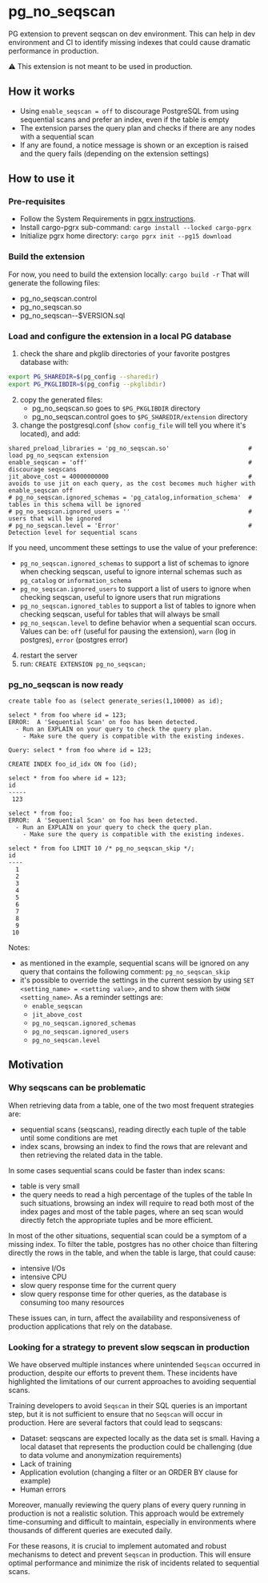 # pg_no_seqscan

PG extension to prevent seqscan on dev environment. This can help in dev environment and CI to identify missing indexes that could cause dramatic performance in production.

⚠️ This extension is not meant to be used in production.

## How it works

- Using `enable_seqscan = off` to discourage PostgreSQL from using sequential scans and prefer an index, even if the table is empty
- The extension parses the query plan and checks if there are any nodes with a sequential scan
- If any are found, a notice message is shown or an exception is raised and the query fails (depending on the extension settings)

## How to use it

### Pre-requisites

- Follow the System Requirements in [pgrx instructions](https://github.com/pgcentralfoundation/pgrx).
- Install cargo-pgrx sub-command: `cargo install --locked cargo-pgrx`
- Initialize pgrx home directory: `cargo pgrx init --pg15 download`

### Build the extension
For now, you need to build the extension locally:
`cargo build -r`
That will generate the following files:
- pg_no_seqscan.control
- pg_no_seqscan.so
- pg_no_seqscan--$VERSION.sql

### Load and configure the extension in a local PG database
1. check the share and pkglib directories of your favorite postgres database with:

```bash
export PG_SHAREDIR=$(pg_config --sharedir)
export PG_PKGLIBDIR=$(pg_config --pkglibdir)
```

2. copy the generated files:
    - pg_no_seqscan.so goes to `$PG_PKGLIBDIR` directory
    - pg_no_seqscan.control goes to `$PG_SHAREDIR/extension` directory
3. change the postgresql.conf (`show config_file` will tell you where it's located), and add:
```
shared_preload_libraries = 'pg_no_seqscan.so'                      # load pg_no_seqscan extension
enable_seqscan = 'off'                                             # discourage seqscans
jit_above_cost = 40000000000                                       # avoids to use jit on each query, as the cost becomes much higher with enable_seqscan off
# pg_no_seqscan.ignored_schemas = 'pg_catalog,information_schema'  # tables in this schema will be ignored
# pg_no_seqscan.ignored_users = ''                                 # users that will be ignored
# pg_no_seqscan.level = 'Error'                                    # Detection level for sequential scans
```
If you need, uncomment these settings to use the value of your preference:
- `pg_no_seqscan.ignored_schemas` to support a list of schemas to ignore when checking seqscan, useful to ignore internal schemas such as `pg_catalog` or `information_schema`
- `pg_no_seqscan.ignored_users` to support a list of users to ignore when checking seqscan, useful to ignore users that run migrations
- `pg_no_seqscan.ignored_tables` to support a list of tables to ignore when checking seqscan, useful for tables that will always be small
- `pg_no_seqscan.level` to define behavior when a sequential scan occurs. Values can be: `off` (useful for pausing the extension), `warn` (log in postgres), `error` (postgres error)
4. restart the server
5. run: `CREATE EXTENSION pg_no_seqscan;`

### pg_no_seqscan is now ready

```postgresql
create table foo as (select generate_series(1,10000) as id);

select * from foo where id = 123;
ERROR:  A 'Sequential Scan' on foo has been detected.
  - Run an EXPLAIN on your query to check the query plan.
    - Make sure the query is compatible with the existing indexes.

Query: select * from foo where id = 123;

CREATE INDEX foo_id_idx ON foo (id);

select * from foo where id = 123;
id  
-----
 123

select * from foo;
ERROR:  A 'Sequential Scan' on foo has been detected.
  - Run an EXPLAIN on your query to check the query plan.
    - Make sure the query is compatible with the existing indexes.

select * from foo LIMIT 10 /* pg_no_seqscan_skip */;
id 
----
  1
  2
  3
  4
  5
  6
  7
  8
  9
 10
```

Notes:
- as mentioned in the example, sequential scans will be ignored on any query that contains the following comment: `pg_no_seqscan_skip`
- it's possible to override the settings in the current session by using `SET <setting_name> = <setting value>`, and to show them with `SHOW <setting_name>`. As a reminder settings are:
  - `enable_seqscan`
  - `jit_above_cost` 
  - `pg_no_seqscan.ignored_schemas`
  - `pg_no_seqscan.ignored_users`
  - `pg_no_seqscan.level`

## Motivation

### Why seqscans can be problematic
When retrieving data from a table, one of the two most frequent strategies are:
- sequential scans (seqscans), reading directly each tuple of the table until some conditions are met
- index scans, browsing an index to find the rows that are relevant and then retrieving the related data in the table.

In some cases sequential scans could be faster than index scans:
- table is very small
- the query needs to read a high percentage of the tuples of the table
In such situations, browsing an index will require to read both most of the index pages and most of the table pages, where an seq scan would directly fetch the appropriate tuples and be more efficient.

In most of the other situations, sequential scan could be a symptom of a missing index. To filter the table, postgres has no other choice than filtering directly the rows in the table, and when the table is large, that could cause:
- intensive I/Os
- intensive CPU
- slow query response time for the current query
- slow query response time for other queries, as the database is consuming too many resources

These issues can, in turn, affect the availability and responsiveness of production applications that rely on the database.

### Looking for a strategy to prevent slow seqscan in production
We have observed multiple instances where unintended `Seqscan` occurred in production, despite our efforts to prevent them. These incidents have highlighted the limitations of our current approaches to avoiding sequential scans.

Training developers to avoid `Seqscan` in their SQL queries is an important step, but it is not sufficient to ensure that no `Seqscan` will occur in production. Here are several factors that could lead to seqscans:
- Dataset: seqscans are expected locally as the data set is small. Having a local dataset that represents the production could be challenging (due to data volume and anonymization requirements) 
- Lack of training
- Application evolution (changing a filter or an ORDER BY clause for example)
- Human errors

Moreover, manually reviewing the query plans of every query running in production is not a realistic solution. This approach would be extremely time-consuming and difficult to maintain, especially in environments where thousands of different queries are executed daily.

For these reasons, it is crucial to implement automated and robust mechanisms to detect and prevent `Seqscan` in production. This will ensure optimal performance and minimize the risk of incidents related to sequential scans.
